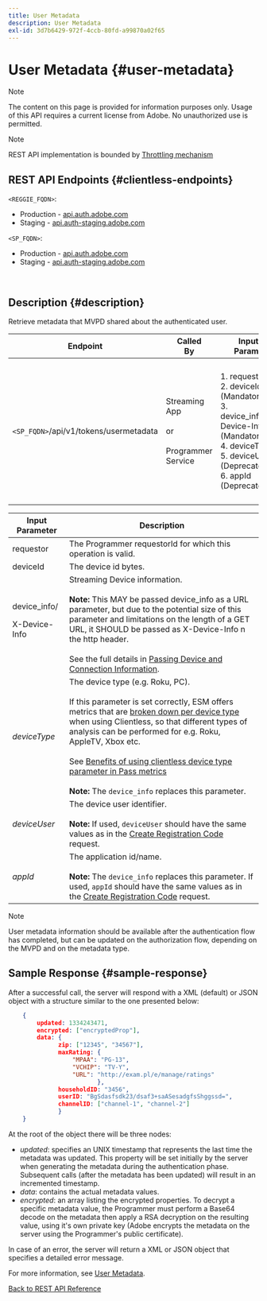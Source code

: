 ```yaml
---
title: User Metadata
description: User Metadata
exl-id: 3d7b6429-972f-4ccb-80fd-a99870a02f65
---
```

# User Metadata {#user-metadata}

>[!NOTE]
>
>The content on this page is provided for information purposes only. Usage of this API requires a current license from Adobe. No unauthorized use is permitted.

>[!NOTE]
>
> REST API implementation is bounded by [Throttling mechanism](/help/authentication/throttling-mechanism.md)

## REST API Endpoints {#clientless-endpoints}

`<REGGIE_FQDN>`:

* Production - [api.auth.adobe.com](http://api.auth.adobe.com/)
* Staging - [api.auth-staging.adobe.com](http://api.auth-staging.adobe.com/)

`<SP_FQDN>`:

* Production - [api.auth.adobe.com](http://api.auth.adobe.com/)
* Staging - [api.auth-staging.adobe.com](http://api.auth-staging.adobe.com/)

</br>

## Description {#description}

Retrieve metadata that MVPD shared about the authenticated user.

  
| Endpoint | Called  </br>By | Input   </br>Params | HTTP  </br>Method | Response | HTTP  </br>Response |
| --- | --- | --- | --- | --- | --- |
| `<SP_FQDN>`/api/v1/tokens/usermetadata | Streaming App</br></br>or</br></br>Programmer Service | 1.  requestor</br>2.  deviceId (Mandatory)</br>3.  device_info/X-Device-Info (Mandatory)</br>4.  deviceType</br>5.  deviceUser (Deprecated)</br>6.  appId (Deprecated) | GET | XML or JSON containing user metadata or error details if unsuccessful. | 200 - Success<p>404 - No metadata found<p>412 - Invalid AuthN Token (e.g., expired token) |

  
| Input Parameter | Description |
| --- | --- |
| requestor | The Programmer requestorId for which this operation is valid. |
| deviceId | The device id bytes. |
| device_info/<p>X-Device-Info | Streaming Device information.</br></br> **Note:** This MAY be passed device_info as a URL parameter, but due to the potential size of this parameter and limitations on the length of a GET URL, it SHOULD be passed as X-Device-Info n the http header. </br></br> See the full details in [Passing Device and Connection Information](/help/authentication/passing-client-information-device-connection-and-application.md). |
| _deviceType_ | The device type (e.g. Roku, PC).</br></br> If this parameter is set correctly, ESM offers metrics that are [broken down per device type](/help/authentication/entitlement-service-monitoring-overview.md#progr-filter-metrics) when using Clientless, so that different types of analysis can be performed for e.g. Roku, AppleTV, Xbox etc.</br></br> See [Benefits of using clientless device type parameter in Pass metrics](/help/authentication/benefits-of-using-the-clientless-devicetype-parameter-in-pass-metrics.md) </br></br> **Note:** The `device_info` replaces this parameter. |
| _deviceUser_ | The device user identifier.</br></br> **Note:** If used, `deviceUser` should have the same values as in the [Create Registration Code](/help/authentication/registration-code-request.md) request. |
| _appId_ | The application id/name. </br></br> **Note:** The `device_info` replaces this parameter. If used, `appId` should have the same values as in the [Create Registration Code](/help/authentication/registration-code-request.md) request. |

>[!NOTE] 
> 
>User metadata information should be available after the authentication flow has completed, but can be updated on the authorization flow, depending on the MVPD and on the metadata type.




## Sample Response {#sample-response}

After a successful call, the server will respond with a XML (default) or JSON object with a structure similar to the one presented below:


```JSON 
    {
        updated: 1334243471,
        encrypted: ["encryptedProp"],
        data: {
              zip: ["12345", "34567"],
              maxRating: { 
                  "MPAA": "PG-13",
                  "VCHIP": "TV-Y", 
                  "URL": "http://exam.pl/e/manage/ratings"
                         },
              householdID: "3456",
              userID: "BgSdasfsdk23/dsaf3+saASesadgfsShggssd=",
              channelID: ["channel-1", "channel-2"]
              }
    }
```

At the root of the object there will be three nodes:

* *updated*: specifies an UNIX timestamp that represents the last time the metadata was updated. This property will be set initially by the server when generating the metadata during the authentication phase. Subsequent calls (after the metadata has been updated) will result in an incremented timestamp.
* *data*: contains the actual metadata values.
* *encrypted*: an array listing the encrypted properties. To decrypt a specific metadata value, the Programmer must perform a Base64 decode on the metadata then apply a RSA decryption on the resulting value, using it's own private key (Adobe encrypts the metadata on the server using the Programmer's public certificate).

In case of an error, the server will return a XML or JSON object that specifies a detailed error message.

For more information, see [User Metadata](/help/authentication/user-metadata-feature.md).

[Back to REST API Reference](/help/authentication/rest-api-reference.md)
